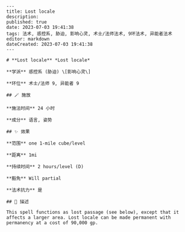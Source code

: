 
    ---
    title: Lost locale
    description: 
    published: true
    date: 2023-07-03 19:41:38
    tags: 法术, 惑控系, 胁迫, 影响心灵, 术士/法师法术, 9环法术, 异能者法术
    editor: markdown
    dateCreated: 2023-07-03 19:41:38
    ---

    # **Lost locale** *Lost locale*

    **学派** 惑控系 (胁迫) \[影响心灵\] 

    **环位** 术士/法师 9, 异能者 9

    ## 🪄 施放

    **施法时间** 24 小时

    **成分** 语言, 姿势

    ## ✨ 效果  

    **范围** one 1-mile cube/level

    **距离** 1mi  

    **持续时间** 2 hours/level (D) 

    **豁免** Will partial

    **法术抗力** 是

    ## 📖 描述

    This spell functions as lost passage (see below), except that it affects a larger area. Lost locale can be made permanent with permanency at a cost of 90,000 gp.
    